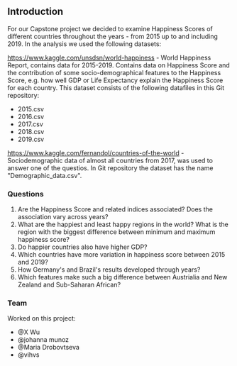 ## **Introduction**

For our Capstone project we decided to examine Happiness Scores of different countries throughout the years - from 2015 up to and including 2019. 
In the analysis we used the following datasets:

https://www.kaggle.com/unsdsn/world-happiness - World Happiness Report, contains data for 2015-2019. Contains data on Happiness Score and the contribution of some socio-demographical features to the Happiness Score, e.g. how well GDP or Life Expectancy explain the Happiness Score for each country. 
This dataset consists of the following datafiles in this Git repository:

 
 -  2015.csv
 -  2016.csv
 -  2017.csv
 -  2018.csv
 -  2019.csv

https://www.kaggle.com/fernandol/countries-of-the-world - Sociodemographic data of almost all countries from 2017, was used to answer one of the questios. In Git repository the dataset has the name "Demographic_data.csv".


### **Questions**
1. Are the Happiness Score and related indices associated? Does the association vary across years?
2. What are the happiest and least happy regions in the world? What is the region with the biggest difference between minimum and maximum happiness score?
3. Do happier countries also have higher GDP?
4. Which countries have more variation in happiness score between 2015 and 2019?
5. How Germany's and Brazil's results developed through years?
6. Which features make such a big difference between Austrialia and New Zealand and Sub-Saharan African?

### **Team**
Worked on this project:

 - @X Wu
 - @johanna munoz
 - @Maria Drobovtseva
 - @vihvs

